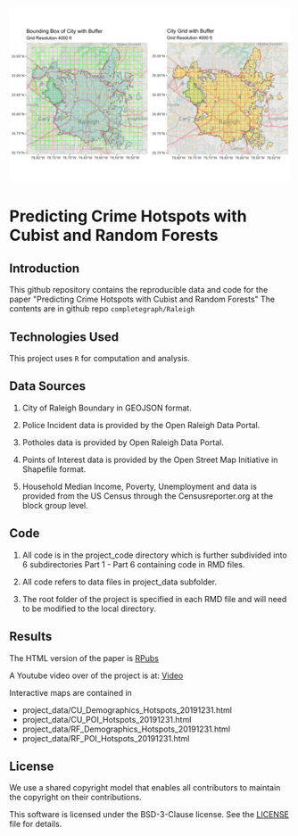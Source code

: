 # ![Raleigh](project_code/Part6_Paper/included/EXP_RALEIGH_PLOT_GRID_4000.png)

# Predicting Crime Hotspots with Cubist and Random Forests

## Introduction

This github repository contains the reproducible data and code for the paper "Predicting Crime Hotspots with Cubist and Random Forests"
The contents are in github repo `completegraph/Raleigh`

## Technologies Used

This project uses `R` for computation and analysis.

## Data Sources


  1.  City of Raleigh Boundary in GEOJSON format.

  2.  Police Incident data is provided by the Open Raleigh Data Portal.

  3.  Potholes data is provided by Open Raleigh Data Portal.

  4.  Points of Interest data is provided by the Open Street Map Initiative in Shapefile format.

  5.  Household Median Income, Poverty, Unemployment and  data is provided from the US Census through the Censusreporter.org at the block group level.


## Code

  1.  All code is in the project_code directory which is further subdivided into 6 subdirectories Part 1 - Part 6 containing code in RMD files.
  
  2.  All code refers to data files in project_data subfolder.
  
  3.  The root folder of the project is specified in each RMD file and will need to be modified to the local directory.
  
## Results

   The HTML version of the paper is [RPubs](https://rpubs.com/Fixed_Point/848730)

   A Youtube video over of the project is at:  [Video](https://youtu.be/AWwT57oYL1U)

   Interactive maps are contained in 
   
*   project_data/CU_Demographics_Hotspots_20191231.html
*   project_data/CU_POI_Hotspots_20191231.html
*   project_data/RF_Demographics_Hotspots_20191231.html
*   project_data/RF_POI_Hotspots_20191231.html
   
   
   
## License

We use a shared copyright model that enables all contributors to maintain the
copyright on their contributions.

This software is licensed under the BSD-3-Clause license. See the
[LICENSE](LICENSE) file for details.
